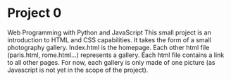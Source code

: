 # Project 0

Web Programming with Python and JavaScript
This small project is an introduction to HTML and CSS capabilities. It takes the form of a small photography gallery. Index.html is the homepage. Each other html file (paris.html, rome.html...) represents a gallery. Each html file contains a link to all other pages. For now, each gallery is only made of one picture (as Javascript is not yet in the scope of the project).

